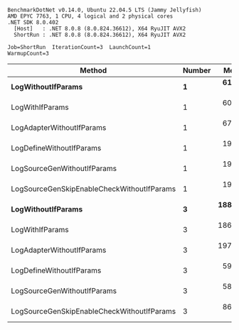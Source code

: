 ```

BenchmarkDotNet v0.14.0, Ubuntu 22.04.5 LTS (Jammy Jellyfish)
AMD EPYC 7763, 1 CPU, 4 logical and 2 physical cores
.NET SDK 8.0.402
  [Host]   : .NET 8.0.8 (8.0.824.36612), X64 RyuJIT AVX2
  ShortRun : .NET 8.0.8 (8.0.824.36612), X64 RyuJIT AVX2

Job=ShortRun  IterationCount=3  LaunchCount=1  
WarmupCount=3  

```
| Method                                     | Number | Mean      | Error     | StdDev   | Min       | Max       | Gen0   | Allocated |
|------------------------------------------- |------- |----------:|----------:|---------:|----------:|----------:|-------:|----------:|
| **LogWithoutIfParams**                         | **1**      |  **61.59 ns** |  **4.645 ns** | **0.255 ns** |  **61.34 ns** |  **61.85 ns** | **0.0010** |      **88 B** |
| LogWithIfParams                            | 1      |  60.20 ns |  7.931 ns | 0.435 ns |  59.92 ns |  60.70 ns | 0.0010 |      88 B |
| LogAdapterWithoutIfParams                  | 1      |  67.38 ns |  2.820 ns | 0.155 ns |  67.21 ns |  67.51 ns | 0.0010 |      88 B |
| LogDefineWithoutIfParams                   | 1      |  19.87 ns |  0.486 ns | 0.027 ns |  19.85 ns |  19.90 ns |      - |         - |
| LogSourceGenWithoutIfParams                | 1      |  19.89 ns |  0.151 ns | 0.008 ns |  19.89 ns |  19.90 ns |      - |         - |
| LogSourceGenSkipEnableCheckWithoutIfParams | 1      |  19.26 ns |  0.821 ns | 0.045 ns |  19.20 ns |  19.29 ns |      - |         - |
| **LogWithoutIfParams**                         | **3**      | **188.59 ns** |  **4.522 ns** | **0.248 ns** | **188.30 ns** | **188.75 ns** | **0.0031** |     **264 B** |
| LogWithIfParams                            | 3      | 186.66 ns | 18.130 ns | 0.994 ns | 185.65 ns | 187.63 ns | 0.0031 |     264 B |
| LogAdapterWithoutIfParams                  | 3      | 197.91 ns |  4.741 ns | 0.260 ns | 197.62 ns | 198.12 ns | 0.0031 |     264 B |
| LogDefineWithoutIfParams                   | 3      |  59.38 ns |  4.138 ns | 0.227 ns |  59.22 ns |  59.64 ns |      - |         - |
| LogSourceGenWithoutIfParams                | 3      |  58.52 ns |  0.155 ns | 0.009 ns |  58.51 ns |  58.53 ns |      - |         - |
| LogSourceGenSkipEnableCheckWithoutIfParams | 3      |  86.23 ns |  0.761 ns | 0.042 ns |  86.18 ns |  86.27 ns |      - |         - |
